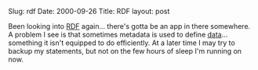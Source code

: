 Slug: rdf
Date: 2000-09-26
Title: RDF
layout: post

Been looking into <a href="http://www.w3.org/RDF/">RDF</a> again... there&#39;s gotta be an app in there somewhere. A problem I see is that sometimes metadata is used to define <a href="http://www.mozilla.org/rdf/back-end-architecture.html">data</a>... something it isn&#39;t equipped to do efficiently. At a later time I may try to backup my statements, but not on the few hours of sleep I&#39;m running on now.

